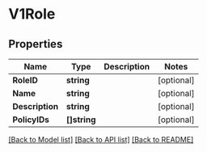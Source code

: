 # V1Role

## Properties

Name | Type | Description | Notes
------------ | ------------- | ------------- | -------------
**RoleID** | **string** |  | [optional] 
**Name** | **string** |  | [optional] 
**Description** | **string** |  | [optional] 
**PolicyIDs** | **[]string** |  | [optional] 

[[Back to Model list]](../README.md#documentation-for-models) [[Back to API list]](../README.md#documentation-for-api-endpoints) [[Back to README]](../README.md)


